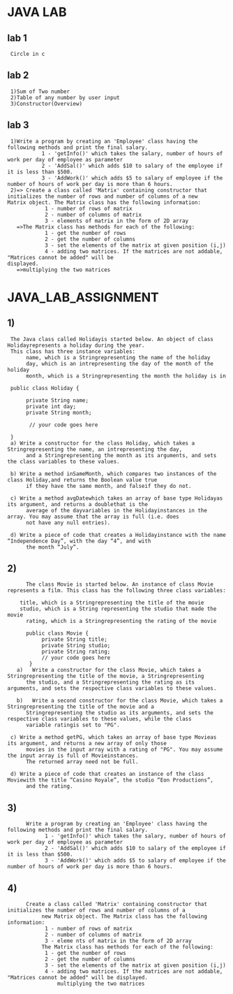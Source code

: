 # JAVA LAB
 ## lab 1
     Circle in c
 ## lab 2
     1)Sum of Two number
     2)Table of any number by user input
     3)Constructor(Overview)
 ## lab 3
     1)Write a program by creating an 'Employee' class having the following methods and print the final salary.
               1 - 'getInfo()' which takes the salary, number of hours of work per day of employee as parameter
               2 - 'AddSal()' which adds $10 to salary of the employee if it is less than $500.
               3 - 'AddWork()' which adds $5 to salary of employee if the number of hours of work per day is more than 6 hours.
     2)=> Create a class called 'Matrix' containing constructor that initializes the number of rows and number of columns of a new                 Matrix object. The Matrix class has the following information:
                1 - number of rows of matrix
                2 - number of columns of matrix
                3 - elements of matrix in the form of 2D array
       =>The Matrix class has methods for each of the following:
                1 - get the number of rows
                2 - get the number of columns
                3 - set the elements of the matrix at given position (i,j)
                4 - adding two matrices. If the matrices are not addable, "Matrices cannot be added" will be                                                 displayed.
       =>multiplying the two matrices

# JAVA_LAB_ASSIGNMENT 
  ## 1)
     The Java class called Holidayis started below. An object of class Holidayrepresents a holiday during the year. 
     This class has three instance variables:
          name, which is a Stringrepresenting the name of the holiday
          day, which is an intrepresenting the day of the month of the holiday
          month, which is a Stringrepresenting the month the holiday is in

     public class Holiday {

          private String name;
          private int day;
          private String month;

           // your code goes here

     }
     a)	Write a constructor for the class Holiday, which takes a Stringrepresenting the name, an intrepresenting the day,
          and a Stringrepresenting the month as its arguments, and sets the class variables to these values.

     b)	Write a method inSameMonth, which compares two instances of the class Holiday,and returns the Boolean value true
          if they have the same month, and falseif they do not.

     c)	Write a method avgDatewhich takes an array of base type Holidayas its argument, and returns a doublethat is the
          average of the dayvariables in the Holidayinstances in the array. You may assume that the array is full (i.e. does 
          not have any null entries).

     d)	Write a piece of code that creates a Holidayinstance with the name “Independence Day”, with the day “4”, and with
          the month “July”.
   ## 2)
          The class Movie is started below. An instance of class Movie represents a film. This class has the following three class variables:

     	title, which is a Stringrepresenting the title of the movie
     	studio, which is a String representing the studio that made the movie
          rating, which is a Stringrepresenting the rating of the movie

          public class Movie {
               private String title;
               private String studio;
               private String rating;
               // your code goes here   
           }
       a)	Write a constructor for the class Movie, which takes a Stringrepresenting the title of the movie, a Stringrepresenting
          the studio, and a Stringrepresenting the rating as its arguments, and sets the respective class variables to these values.

       b)	Write a second constructor for the class Movie, which takes a Stringrepresenting the title of the movie and a
          Stringrepresenting the studio as its arguments, and sets the respective class variables to these values, while the class 
          variable ratingis set to "PG".

     c)	Write a method getPG, which takes an array of base type Movieas its argument, and returns a new array of only those
          movies in the input array with a rating of "PG". You may assume the input array is full of Movieinstances. 
          The returned array need not be full.

     d)	Write a piece of code that creates an instance of the class Moviewith the title “Casino Royale”, the studio “Eon Productions”,    
          and the rating.
   ## 3)
          Write a program by creating an 'Employee' class having the following methods and print the final salary.
                1 - 'getInfo()' which takes the salary, number of hours of work per day of employee as parameter
                2 - 'AddSal()' which adds $10 to salary of the employee if it is less than $500.
                3 - 'AddWork()' which adds $5 to salary of employee if the number of hours of work per day is more than 6 hours.
   ## 4)
          Create a class called 'Matrix' containing constructor that initializes the number of rows and number of columns of a
               new Matrix object. The Matrix class has the following information:
                1 - number of rows of matrix
                2 - number of columns of matrix
                3 - eleme nts of matrix in the form of 2D array
               The Matrix class has methods for each of the following:
                1 - get the number of rows
                2 - get the number of columns
                3 - set the elements of the matrix at given position (i,j)
                4 - adding two matrices. If the matrices are not addable, "Matrices cannot be added" will be displayed.
                    multiplying the two matrices

